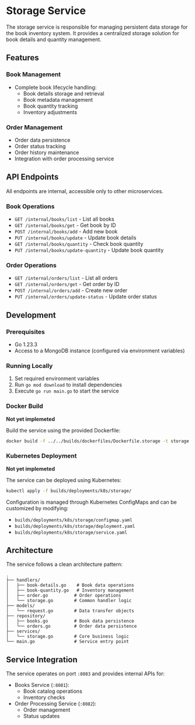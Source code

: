 # Storage Service

The storage service is responsible for managing persistent data storage for the book inventory system. It provides a centralized storage solution for book details and quantity management.

## Features

### Book Management
- Complete book lifecycle handling:
  - Book details storage and retrieval
  - Book metadata management
  - Book quantity tracking
  - Inventory adjustments

### Order Management
- Order data persistence
- Order status tracking
- Order history maintenance
- Integration with order processing service

## API Endpoints

All endpoints are internal, accessible only to other microservices.

### Book Operations
- `GET /internal/books/list` - List all books
- `GET /internal/books/get` - Get book by ID
- `POST /internal/books/add` - Add new book
- `PUT /internal/books/update` - Update book details
- `GET /internal/books/quantity` - Check book quantity
- `PUT /internal/books/update-quantity` - Update book quantity

### Order Operations
- `GET /internal/orders/list` - List all orders
- `GET /internal/orders/get` - Get order by ID
- `POST /internal/orders/add` - Create new order
- `PUT /internal/orders/update-status` - Update order status

## Development

### Prerequisites
- Go 1.23.3
- Access to a MongoDB instance (configured via environment variables)

### Running Locally
1. Set required environment variables
2. Run `go mod download` to install dependencies
3. Execute `go run main.go` to start the service

### Docker Build

**Not yet implemeted**

Build the service using the provided Dockerfile:
```bash
docker build -f ../../builds/dockerfiles/Dockerfile.storage -t storage.svc.avakart .
```
### Kubernetes Deployment

**Not yet implemeted**

The service can be deployed using Kubernetes:
```bash
kubectl apply -f builds/deployments/k8s/storage/
```

Configuration is managed through Kubernetes ConfigMaps and can be customized by modifying:
- `builds/deployments/k8s/storage/configmap.yaml`
- `builds/deployments/k8s/storage/deployment.yaml`
- `builds/deployments/k8s/storage/service.yaml`

## Architecture

The service follows a clean architecture pattern:
```
.
├── handlers/
│   ├── book-details.go    # Book data operations
│   ├── book-quantity.go   # Inventory management
│   ├── order.go          # Order operations
│   └── storage.go        # Common handler logic
├── models/
│   └── request.go        # Data transfer objects
├── repository/
│   ├── books.go          # Book data persistence
│   └── orders.go         # Order data persistence
├── services/
│   └── storage.go        # Core business logic
└── main.go               # Service entry point
```

## Service Integration

The service operates on port `:8083` and provides internal APIs for:
- Books Service (`:8081`):
  - Book catalog operations
  - Inventory checks
- Order Processing Service (`:8082`):
  - Order management
  - Status updates
